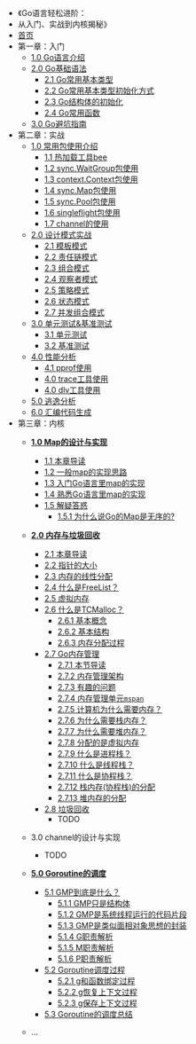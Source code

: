 * 《Go语言轻松进阶：
* 从入门、实战到内核揭秘》
* [首页](/)
* 第一章：入门
  * [1.0 Go语言介绍](base/start?id=Go语言介绍)
  * [2.0 Go基础语法](base/start?id=Go基础语法)
    * [2.1 Go常用基本类型](base/start?id=Go常用基本类型)
    * [2.2 Go常用基本类型初始化方式](base/start?id=Go常用基本类型初始化方式)
    * [2.3 Go结构体的初始化](base/start?id=Go结构体的初始化)
    * [2.4 Go常用函数](base/start?id=Go常用函数)
  * [3.0 Go避坑指南](base/start?id=Go避坑指南)
* 第二章：实战
  * [1.0 常用包使用介绍](base/experience?id=常用包使用介绍)
    * [1.1 热加载工具bee](base/experience?id=热加载工具bee)
    * [1.2 sync.WaitGroup包使用](base/experience?id=Goroutine并发控制之syncWaitGroup包的使用)
    * [1.3 context.Context包使用](base/experience?id=子Goroutine超时控制之contextContext包的使用)
    * [1.4 sync.Map包使用](base/experience?id=并发安全的map之syncMap包的使用)
    * [1.5 sync.Pool包使用](base/experience?id=减少GC压力之syncPool包的使用)
    * [1.6 singleflight包使用](base/experience?id=减少缓存穿透利器之singleflight包的使用)
    * [1.7 channel的使用](base/experience?id=channel的使用)
  * [2.0 设计模式实战](patterns/)
    * [2.1 模板模式](patterns/template)
    * [2.2 责任链模式](patterns/responsiblity)
    * [2.3 组合模式](patterns/component)
    * [2.4 观察者模式](patterns/observor)
    * [2.5 策略模式](patterns/strategy)
    * [2.6 状态模式](patterns/state)
    * [2.7 并发组合模式](patterns/concurrency-component)
  * [3.0 单元测试&基准测试](base/experience?id=单元测试&基准测试)
    * [3.1 单元测试](base/experience?id=单元测试)
    * [3.2 基准测试](base/experience?id=基准测试)
  * [4.0 性能分析](base/experience?id=性能分析)
    * [4.1 pprof使用](base/experience?id=pprof的使用)
    * [4.0 trace工具使用](base/experience?id=trace工具的使用)
    * [4.0 dlv工具使用](base/experience?id=dlv工具的使用)
  * [5.0 逃逸分析](base/experience?id=逃逸分析)
  * [6.0 汇编代码生成](base/experience?id=汇编代码生成)
* 第三章：内核
  * [**1.0 Map的设计与实现**](kernal/map)
    * [1.1 本章导读](kernal/map?id=导读)
    * [1.2 一般map的实现思路](/kernal/map?id=一般map的实现思路)
    * [1.3 入门Go语言里map的实现](/kernal/map?id=go语言里map的实现思路入门程度)
    * [1.4 熟悉Go语言里map的实现](/kernal/map?id=go语言里map的实现思路熟悉程度)
    * [1.5 解疑答惑](/kernal/map-range)
      * [1.5.1 为什么说Go的Map是无序的?](/kernal/map-range)
      <!-- * [1.5.2 为什么读不到key时没有Panic?]() -->
      <!-- * [1.5.3 为什么并发写操作会Panic?]() -->

  * [**2.0 内存与垃圾回收**](kernal/memory)
    * [2.1 本章导读](kernal/memory?id=导读)
    * [2.2 指针的大小](kernal/memory-pointer)
    * [2.3 内存的线性分配](kernal/tcmalloc?id=内存的线性分配)
    * [2.4 什么是FreeList？](kernal/tcmalloc?id=什么是freelist？)
    * [2.5 虚拟内存](kernal/tcmalloc?id=虚拟内存)
    * [2.6 什么是TCMalloc？](kernal/tcmalloc?id=什么是tcmalloc？)
      * [2.6.1 基本概念](kernal/tcmalloc?id=TCMalloc中的五个基本概念)
      * [2.6.2 基本结构](kernal/tcmalloc?id=解密Tcmalloc的基本结构)
      * [2.6.3 内存分配过程](kernal/tcmalloc?id=解密Tcmalloc的内存分配过程)
    * [2.7 Go内存管理](kernal/memory-arch)
      * [2.7.1 本节导读](kernal/memory-arch?id=导读)
      * [2.7.2 内存管理架构](kernal/memory-arch?id=go内存管理架构)
      * [2.7.3 有趣的问题](kernal/memory-mcache)
      * [2.7.4 内存管理单元`mspan`](kernal/memory-mspan)
      * [2.7.5 计算机为什么需要内存？](kernal/memory-alloc?id=计算机为什么需要内存？)
      * [2.7.6 为什么需要栈内存？](kernal/memory-alloc?id=为什么需要栈内存？)
      * [2.7.7 为什么需要堆内存？](kernal/memory-alloc?id=为什么需要堆内存？)
      * [2.7.8 分配的是虚拟内存](kernal/memory-alloc?id=分配的是虚拟内存)
      * [2.7.9 什么是进程栈？](kernal/gc-what-stack?id=进程栈)
      * [2.7.10 什么是线程栈？](kernal/gc-what-stack?id=线程栈)
      * [2.7.11 什么是协程栈？](kernal/gc-what-stack?id=协程栈)
      * [2.7.12 栈内存(协程栈)的分配](kernal/memory-alloc?id=栈内存的分配)
      * [2.7.13 堆内存的分配](kernal/memory-alloc?id=堆内存的分配)
    * [2.8 垃圾回收](kernal/memory-gc)
      * TODO
  * 3.0 channel的设计与实现
    * TODO
  * [**5.0 Goroutine的调度**](kernal/GMP)
    * [5.1 GMP到底是什么？](kernal/GMP?id=gmp只是结构体)
      * [5.1.1 GMP只是结构体](kernal/GMP?id=gmp只是结构体)
      * [5.1.2 GMP是系统线程运行的代码片段](kernal/GMP?id=gmp是系统线程运行的代码片段)
      * [5.1.3 GMP是类似面相对象思想的封装](kernal/GMP?id=gmp是类似面相对象思想的封装)
      * [5.1.4 G职责解析](kernal/GMP?id=g职责解析)
      * [5.1.5 M职责解析](kernal/GMP?id=m职责解析)
      * [5.1.6 P职责解析](kernal/GMP?id=p职责解析)
    * [5.2 Goroutine调度过程](kernal/GMP?id=g职责解析) 
      * [5.2.1 g和函数绑定过程](kernal/GMP?id=g和函数绑定过程)
      * [5.2.2 g恢复上下文过程](kernal/GMP?id=g恢复上下文过程)
      * [5.2.3 g保存上下文过程](kernal/GMP?id=g保存上下文过程)
    * [5.3 Goroutine的调度总结](kernal/GMP?id=总结) 
  * ...

